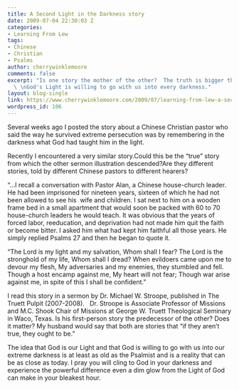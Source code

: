 ```yaml
---
title: A Second Light in the Darkness story
date: 2009-07-04 22:30:03 Z
categories:
- Learning From Lew
tags:
- Chinese
- Christian
- Psalms
author: cherrywinklemoore
comments: false
excerpt: "Is one story the mother of the other?  The truth is bigger than the question.
  \ \nGod's Light is willing to go with us into every darkness."
layout: blog-single
link: https://www.cherrywinklemoore.com/2009/07/learning-from-lew-a-second-light-in-the-darkness-story/
wordpress_id: 106
---
```


Several weeks ago I posted the story about a Chinese Christian pastor who said the way he survived extreme persecution was by remembering in the darkness what God had taught him in the light.

Recently I encountered a very similar story.Could this be the “true” story from which the other sermon illustration descended?Are they different stories, told by different Chinese pastors to different hearers?

“…I recall a conversation with Pastor Alan, a Chinese house-church leader. He had been imprisoned for nineteen years, sixteen of which he had not been allowed to see his  wife and children. I sat next to him on a wooden frame bed in a small apartment that would soon be packed with 60 to 70 house-church leaders he would teach. It was obvious that the years of  forced labor, reeducation, and deprivation had not made him quit the faith or become bitter. I asked him what had kept him faithful all those years. He simply replied Psalms 27 and then he began to quote it.

“The Lord is my light and my salvation, Whom shall I fear? The Lord is the stronghold of my life, Whom shall I dread? When evildoers came upon me to devour my flesh, My adversaries and my enemies, they stumbled and fell. Though a host encamp against me, My heart will not fear; Though war arise against me, in spite of this I shall be confident.”

I read this story in a sermon by Dr. Michael W. Stroope, published in The Truett Pulpit (2007-2008).   Dr. Stroope is Associate Professor of Missions and M.C. Shook Chair of Missions at George W. Truett Theological Seminary in Waco, Texas. Is his first-person story the predecessor of the other? Does it matter? My husband would say that both are stories that “if they aren’t true, they ought to be.”

The idea that God is our Light and that God is willing to go with us into our extreme darkness is at least as old as the Psalmist and is a reality that can be as close as today. I pray you will cling to God in your darkness and experience the powerful difference even a dim glow from the Light of God can make in your bleakest hour.

